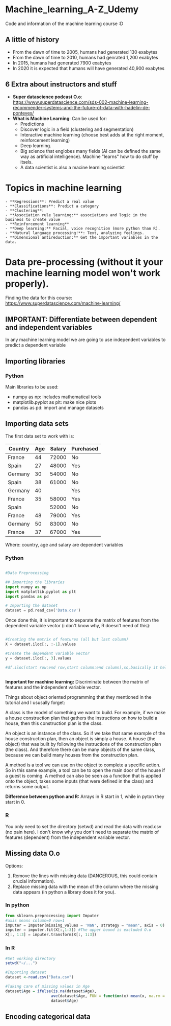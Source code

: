 # Machine_learning_A-Z_Udemy
Code and information of the machine learning course :D

## A little of history

- From the dawn of time to 2005, humans had generated 130 exabytes
- From the dawn of time to 2010, humans had genrated 1,200 exabytes
- In 2015, humans had generated 7900 exabytes
- In 2020 it is expected that humans will have generated 40,900 exabytes

## 6 Extra about instructors and stuff

- **Super datascience podcast O.o**: https://www.superdatascience.com/sds-002-machine-learning-recommender-systems-and-the-future-of-data-with-hadelin-de-ponteves/
- **What is Machine Learning**: 
	Can be used for: 
	- Predictions
	- Discover logic in a field (clustering and segmentation)
	- Interactive machine learning (choose best adds at the right moment, reinforcement learning)
	- Deep learning.
	- Big science that englobes many fields (AI can be defined the same way as artificial intelligence). Machine "learns" how to do stuff by itsels.
	- A data scientist is also a macine learning scientist

# Topics in machine learning
	- **Regressions**: Predict a real value
	- **Classifications**: Predict a category
	- **Clustering**:
	- **Association rule learning:** associations and logic in the business to create value
	- **Reinforcement learning**
	- **Deep learning:** Facial, voice recognition (more python than R).
	- **Natural language processing!**: Text, analyzing feelings.
	- **Dimensional antireduction:** Get the important variables in the data.

# Data pre-processing **(without it your machine learning model won't work properly)**.

Finding the data for this course: https://www.superdatascience.com/machine-learning/

## **IMPORTANT: Differentiate between dependent and independent variables**
In any machine learning model we are going to use independent variables to predict a dependent variable

## **Importing libraries**

### Python

Main libraries to be used:

- numpy as np: includes mathematical tools
- matplotlib.pyplot as plt: make nice plots
- pandas as pd: import and manage datasets

## Importing data sets

The first data set to work with is:

| Country | Age | Salary | Purchased | 
|---------|-----|--------|-----------| 
| France  | 44  | 72000  | No        | 
| Spain   | 27  | 48000  | Yes       | 
| Germany | 30  | 54000  | No        | 
| Spain   | 38  | 61000  | No        | 
| Germany | 40  |        | Yes       | 
| France  | 35  | 58000  | Yes       | 
| Spain   |     | 52000  | No        | 
| France  | 48  | 79000  | Yes       | 
| Germany | 50  | 83000  | No        | 
| France  | 37  | 67000  | Yes       | 

Where: country, age and salary are dependent variables


### Python

```python

#Data Preprocessing

## Importing the libraries
import numpy as np
import matplotlib.pyplot as plt
import pandas as pd

# Importing the dataset
dataset = pd.read_csv('Data.csv')

```

Once done this, it is important to separate the matrix of features from the dependent variable vector (i don't know why, R doesn't need of this):

```python

#Creating the matrix of features (all but last column)
X = dataset.iloc[:, :-1].values

#Create the dependent variable vector
y = dataset.iloc[:, 3].values

#df.iloc[start row:end row,start column:end column],so,basically it helps in returning a specific rows and columns of the dataset df.
 

```


**Important for machine learning:** Discriminate between the matrix of features and the independent variable vector.

Things about object oriented programming that they mentioned in the tutorial and I ususally forget:

A class is the model of something we want to build. For example, if we make a house construction plan that gathers the instructions on how to build a house, then this construction plan is the class.

An object is an instance of the class. So if we take that same example of the house construction plan, then an object is simply a house. A house (the object) that was built by following the instructions of the construction plan (the class).
And therefore there can be many objects of the same class, because we can build many houses from the construction plan.

A method is a tool we can use on the object to complete a specific action. So in this same example, a tool can be to open the main door of the house if a guest is coming. A method can also be seen as a function that is applied onto the object, takes some inputs (that were defined in the class) and returns some output.


**Difference between python and R:** Arrays in R start in 1, while in pyton they start in 0.

### R

You only need to set the directory (setwd) and read the data with read.csv (no pain here). I don't know why you don't need to separate the matrix of features (dependent) from the independent variable vector.

## Missing data O.o

Options:
1. Remove the lines with missing data (DANGEROUS, this could contain crucial information).
2. Replace missing data with the mean of the column where the missing data appears (in python a library does it for you).

### In python
```python
from sklearn.preprocessing import Imputer
#axis means column=0 row=1
imputer = Imputer(missing_values = 'NaN', strategy = "mean", axis = 0)
imputer = imputer.fit(X[:,1:3]) #The upper bound is excluded O.o
X[:, 1:3] = imputer.transform(X[:, 1:3])
```

### In R

```R
#Set working directory
setwd("~/...")

#Importing dataset
dataset <-read.csv("Data.csv")

#Taking care of missing values in Age
dataset$Age = ifelse(is.na(dataset$Age),
                    ave(dataset$Age, FUN = function(x) mean(x, na.rm = TRUE)),
                    dataset$Age)
```
## Encoding categorical data
